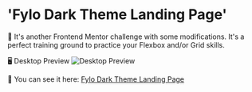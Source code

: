 # 'Fylo Dark Theme Landing Page'

🚀 It's another Frontend Mentor challenge with some modifications. It's a perfect training ground to practice your Flexbox and/or Grid skills.

🖥️ Desktop Preview 
![Desktop Preview](https://github.com/Raz1945/FyloPage.vercel.app/assets/109112528/dd6051ff-90db-4cd4-865b-a6fd3cfb3678)

👀 You can see it here: [Fylo Dark Theme Landing Page](https://www.frontendmentor.io/challenges/fylo-dark-theme-landing-page-5ca5f2d21e82137ec91a50fd)
